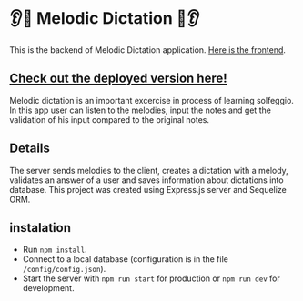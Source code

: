 # :ear::musical_note: Melodic Dictation :musical_note::ear:

This is the backend of Melodic Dictation application. 
[Here is the frontend](https://github.com/Ksinia/melodic-dictation-client).

## [Check out the deployed version here!](https://melodic-dictation.netlify.com)


Melodic dictation is an important excercise in process of learning solfeggio.
In this app user can listen to the melodies, input the notes and get the validation of his input compared to the original notes.

## Details

The server sends melodies to the client, creates a dictation with a melody, validates an answer of a user and saves information about dictations into database.
This project was created using Express.js server and Sequelize ORM.

## instalation

- Run `npm install`.
- Connect to a local database (configuration is in the file `/config/config.json`).
- Start the server with `npm run start` for production or `npm run dev` for development.
